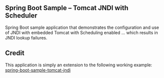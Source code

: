 ## Spring Boot Sample – Tomcat JNDI with Scheduler

Spring Boot sample application that demonstrates the configuration and use of
JNDI with embedded Tomcat with Scheduling enabled ... which results in JNDI lookup failures.

## Credit

This application is simply an extension to the following working example:
[spring-boot-sample-tomcat-jndi](https://github.com/wilkinsona/spring-boot-sample-tomcat-jndi)
